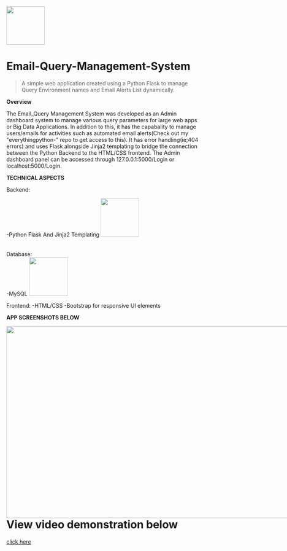 <img src="https://cdn4.iconfinder.com/data/icons/everyday-2/64/setting_settings_option_options_menu_gear_materialdesign-512.png" width="100" height="100">

# Email-Query-Management-System

> A simple web application created using a Python Flask to manage Query Environment names and Email Alerts List dynamically.

**Overview**

The Email_Query Management System was developed as an Admin dashboard system to manage various query parameters for large web apps or Big Data Applications. In
addition to this, it has the capabality to manage users/emails for activities such as automated email alerts(Check out my "everythingpython-" repo to get access to this). It has error handling(ie;404 errors) and uses Flask alongside
Jinja2 templating to bridge the connection between the Python Backend to the HTML/CSS frontend. The Admin dashboard panel can be accessed through 127.0.0.1:5000/Login or localhost:5000/Login.


**TECHNICAL ASPECTS**

Backend:
<div>
-Python Flask And Jinja2 Templating
<img src="https://upload.wikimedia.org/wikipedia/commons/thumb/c/c3/Python-logo-notext.svg/1024px-Python-logo-notext.svg.png" width="100" height="100">
</div>
<br></br>
Database:
<div>
 -MySQL
<img src="https://pngimg.com/uploads/mysql/mysql_PNG1.png" width="100" height="100">
  </div>


Frontend:
-HTML/CSS
-Bootstrap for responsive UI elements

**APP SCREENSHOTS BELOW**
<div>
  <div style="float:left;"> <!-- Could also use a div class associated with a css with float to make the side by side image -->
    <a href="https://i.ibb.co/qnfZNPQ/appscreen.png"><img src="https://i.ibb.co/qnfZNPQ/appscreen.png" width="800" height="500"></a>
  </div>
</div>

<h1>View video demonstration below</h1><a href="https://drive.google.com/file/d/1Chpjh-wzdw-1yeZ6HIUAp_yVxqGl6UZc/view?usp=sharing">  click here</a>

